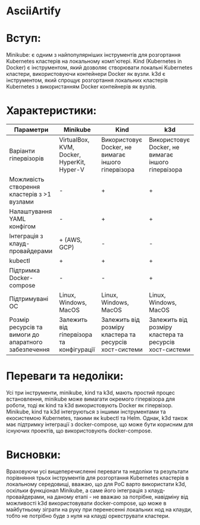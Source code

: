 # AsciiArtify
# Вступ:
Minikube: є одним з найпопулярніших інструментів для розгортання Kubernetes кластерів на локальному комп'ютері.
Kind (Kubernetes in Docker) є інструментом, який дозволяє створювати локальні Kubernetes кластери, використовуючи контейнери Docker як вузли.
k3d є інструментом, який спрощує розгортання локальних кластерів Kubernetes з використанням Docker контейнерів як вузлів.
# Характеристики:
| Параметри                           | Minikube                                                          | Kind                                                                | k3d                                                                                        |
|-------------------------------------|-------------------------------------------------------------------|---------------------------------------------------------------------|--------------------------------------------------------------------------------------|
| Варіанти гіпервізорів                       | VirtualBox, KVM, Docker, HyperKit, Hyper-V                | Використовує Docker, не вимагає іншого гіпервізора                  | Використовує Docker, не вимагає іншого гіпервізора                                   |
| Можливість створення кластерів з >1 вузлами | -                                                         | +                                                                   | +                                                                                    | 
| Налаштування YAML конфігом                  | -                                                         | +                                                                   | +                                                                                    |
| Інтеграція з клауд-провайдерами             | + (AWS, GCP)                                              | -                                                                   | -                                                                                    | 
| kubectl                                     | +                                                         | +                                                                   | +                                                                                    | 
| Підтримка Docker-compose                    | -                                                         | -                                                                   | +                                                                                    | 
| Підтримувані ОС                             | Linux, Windows, MacOS                           | Linux, Windows, MacOS                                | Linux, Windows, MacOS       
| Розмір ресурсів та вимоги до апаратного забезпечення | Залежить від гіпервізора та конфігурації | Залежить від розміру кластера та ресурсів хост-системи | Залежить від розміру кластера та ресурсів хост-системи |    
# Переваги та недоліки:
Усі три інструменти, minikube, kind та k3d, мають простий процес встановлення, minikube може вимагати окремого гіпервізора для роботи, тоді як kind та k3d використовують Docker як гіпервізор. Minikube, kind та k3d інтегруються з іншими інструментами та екосистемою Kubernetes, такими як kubectl та Helm. Однак, k3d також має підтримку інтеграції з docker-compose, що може бути корисним для існуючих проектів, що використовують docker-compose.
# Висновки: 
Враховуючи усі вищеперечисленні переваги та недоліки та результати порівняння трьох інструментів для розгортання Kubernetes кластерів в локальному середовищі, вважаю, що для PoC варто використати k3d, оскільки функціонал Minіkube, а саме його інтеграція з клауд-провайдерами, на даному етапі - не вважаю за потрібне, навідміну від можливості k3d використовувати docker-compose, що може в майбутньому зіграти на руку при перенесенні локальних нод на клауди, тобто не потрібно буде з нуля на клауді оркеструвати кластери.
